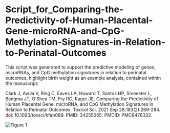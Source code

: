 # Script_for_Comparing-the-Predictivity-of-Human-Placental-Gene-microRNA-and-CpG-Methylation-Signatures-in-Relation-to-Perinatal-Outcomes

This script was generated to support the predictive modeling of genes, microRNAs, and CpG methylation signatures in relation to perinatal outcomes, highlight birth weight as an example analysis, contained within the manuscript:

Clark J, Avula V, Ring C, Eaves LA, Howard T, Santos HP, Smeester L, Bangma JT, O'Shea TM, Fry RC, Rager JE. Comparing the Predictivity of Human Placental Gene, microRNA, and CpG Methylation Signatures in Relation to Perinatal Outcomes. Toxicol Sci. 2021 Sep 28;183(2):269-284. doi: 10.1093/toxsci/kfab089. PMID: 34255065; PMCID: PMC8478332.

![Figure 1](https://user-images.githubusercontent.com/72747901/146384847-e1a02eb6-c798-4b70-a402-4cc484fe7a40.jpg)

